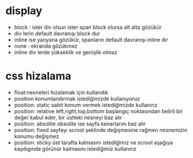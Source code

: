 # display
* block : ister div olsun ister span block olursa alt alta gözükür
* div lerin default davranışı block dur
* inline ise yanyana gözükür, spanların default davranışı inline dır
* none : ekranda gözükmez
* inline div lerde yükseklik ve genişlik olmaz

# css hizalama
* float:nesneleri hızalamak için kullandık
* position konumlandırmak istediğimizde kullanıyoruz
* position: static sabit konum vermek istediğimizde kullanırız
* position: relative left,right,top,bottom başlangıç noktasından belirli bir değer kabul eder, bir üstteki nesneyi baz alır 
* position: absolite obsolite ise sayfa kenarlarını baz alır
* position: fixed sayfayı scrool şeklinde değişmesine rağmen nesnemizin konumu değişmez
* position: sticky üst tarafta kalmasını istediğimiz ve scrool aşağıya kaydıgında görünür kalmasını istediğimiz kullanırız